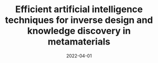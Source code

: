 ---
title: "Efficient artificial intelligence techniques for inverse design and knowledge discovery in metamaterials"
collection: publications
pubtype: 'Conference' 
permalink: /publication/2022-04-01-inverse-design
share: false
date: 2022-04-01
venue: 'The Journal of the Acoustical Society of America'
paperurl: 'https://doi.org/10.1121/10.0011238'
citation: 'Zandehshahvar, M., Kiarashinejad, Y., Hadighe Javani, M., Zhu, M., Brown, T., *Daqian Bao* & Adibi, A. (2022). "Efficient artificial intelligence techniques for inverse design and knowledge discovery in metamaterials." <i>The Journal of the Acoustical Society of America 151</i>, A254-A254.'
---